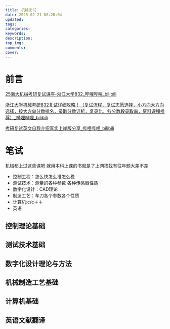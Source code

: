 ```yaml
---
title: 机械复试
date: 2025-02-21 08:20:04
updated:
tags:
categories:
keywords:
description:
top_img:
comments:
cover:
---
```


# 前言

[25浙大机械考研复试讲座-浙江大学832_哔哩哔哩_bilibili](https://www.bilibili.com/video/BV1MGrTYVEcH/?spm_id_from=333.1391.0.0&vd_source=851eb39e369398dfd488218128ad07b6)

[浙江大学机械考研832复试详细攻略！（复试流程，复试志愿选择，小方向大方向选择，按大方向分数排名，录取分数详析，复录比，各分数段录取率，资料课程推荐）_哔哩哔哩_bilibili](https://www.bilibili.com/video/BV1rN63Y6EyS?buvid=XU11F3516018AC4AA1EC25E844FF0CF6FEFB2&from_spmid=main.space.0.0&is_story_h5=false&mid=2V0c2sKcT%2BQRQb2oNIN0jQ%3D%3D&plat_id=116&share_from=ugc&share_medium=android&share_plat=android&share_session_id=350d3989-9421-4290-975f-7e3283fa0dfd&share_source=WEIXIN&share_tag=s_i&spmid=united.player-video-detail.0.0&timestamp=1735880941&unique_k=X3iBYLI&up_id=2131279592&wxfid=o7omF0V3Xt9vKGPhjE0GubQrf47A&share_times=1&_unique_id_=8df54ebe-7102-4987-baac-d25c445bdd07&code=051Qa90005I1zT1yre100WI4h32Qa90Z&state=&vd_source=851eb39e369398dfd488218128ad07b6)

[考研复试英文自我介绍真实上岸版分享_哔哩哔哩_bilibili](https://www.bilibili.com/video/BV1kyAke9EXM/?spm_id_from=333.788.top_right_bar_window_history.content.click&vd_source=851eb39e369398dfd488218128ad07b6)

# 笔试

机械都上过这些课吧 就用本科上课的书就是了上网找找有往年题大差不差 

- 控制工程：怎么快怎么准怎么稳 
- 测试技术：测量的各种参数 各种传感器性质 
- 数字化设计：CAD理论 
- 制造工艺：车刀各个参数各个性质 
- 计算机:c/c＋＋ 
- 英语

## 控制理论基础

## 测试技术基础

## 数字化设计理论与方法

## 机械制造工艺基础

## 计算机基础

## 英语文献翻译
